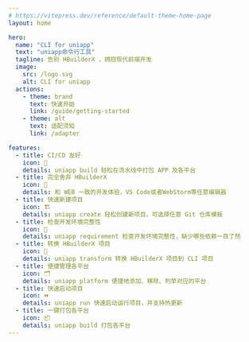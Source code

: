 ```yaml
---
# https://vitepress.dev/reference/default-theme-home-page
layout: home

hero:
  name: "CLI for uniapp"
  text: "uniapp命令行工具"
  tagline: 告别 HBuilderX ，拥抱现代前端开发
  image:
    src: /logo.svg
    alt: CLI for uniapp
  actions:
    - theme: brand
      text: 快速开始
      link: /guide/getting-started
    - theme: alt
      text: 适配须知
      link: /adapter

features:
  - title: CI/CD 友好
    icon: 🔀
    details: uniapp build 轻松在流水线中打包 APP 及各平台
  - title: 完全舍弃 HBuilderX
    icon: 🚤
    details: 和 WEB 一致的开发体验，VS Code或者WebStorm等任意编辑器
  - title: 快速新建项目
    icon: 🏗️
    details: uniapp create 轻松创建新项目，可选择任意 Git 仓库模板
  - title: 检查开发环境完整性
    icon: 🔎
    details: uniapp requirement 检查开发环境完整性，缺少哪些依赖一目了然
  - title: 转换 HBuilderX 项目
    icon: 🔄
    details: uniapp transform 转换 HBuilderX 项目到 CLI 项目
  - title: 便捷管理各平台
    icon: 🗂️
    details: uniapp platform 便捷地添加、移除、列举对应的平台
  - title: 快速启动项目
    icon: ⏩
    details: uniapp run 快速启动运行项目，并支持热更新
  - title: 一键打包各平台
    icon: 📦
    details: uniapp build 打包各平台
---
```

